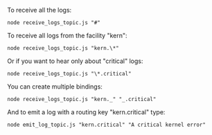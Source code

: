 To receive all the logs:

```
node receive_logs_topic.js "#"
```

To receive all logs from the facility "kern":

```
node receive_logs_topic.js "kern.\*"
```

Or if you want to hear only about "critical" logs:

```
node receive_logs_topic.js "\*.critical"
```

You can create multiple bindings:

```
node receive_logs_topic.js "kern._" "_.critical"
```

And to emit a log with a routing key "kern.critical" type:

```
node emit_log_topic.js "kern.critical" "A critical kernel error"
```
